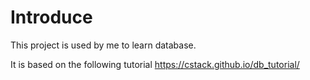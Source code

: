 # Introduce

This project is used by me to learn database.

It is based on the following tutorial https://cstack.github.io/db_tutorial/